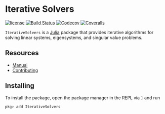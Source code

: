 # Iterative Solvers

[![license](https://img.shields.io/github/license/mashape/apistatus.svg?maxAge=2592000)](https://github.com/JuliaMath/IterativeSolvers.jl/blob/master/LICENSE)
[![Build Status](https://github.com/JuliaMath/IterativeSolvers.jl/workflows/CI/badge.svg)](https://github.com/JuliaMath/IterativeSolvers.jl/actions)
[![Codecov](http://codecov.io/github/JuliaMath/IterativeSolvers.jl/coverage.svg?branch=master)](http://codecov.io/github/JuliaMath/IterativeSolvers.jl?branch=master)
[![Coveralls](https://coveralls.io/repos/JuliaMath/IterativeSolvers.jl/badge.svg?branch=master&service=github)](https://coveralls.io/github/JuliaMath/IterativeSolvers.jl?branch=master)

`IterativeSolvers` is a [Julia](http://julialang.org) package that provides iterative algorithms for solving linear systems, eigensystems, and singular value problems.

## Resources

- [Manual](https://juliamath.github.io/IterativeSolvers.jl/dev/)
- [Contributing](https://juliamath.github.io/IterativeSolvers.jl/dev/about/CONTRIBUTING/)

## Installing

To install the package, open the package manager in the REPL via `]` and run

```julia
pkg> add IterativeSolvers
```
